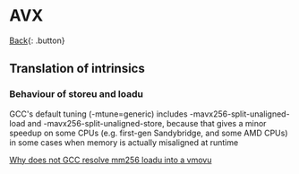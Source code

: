 # AVX

[Back](./c-compiler.md){: .button}

## Translation of intrinsics

### Behaviour of storeu and loadu

GCC's default tuning (-mtune=generic) includes -mavx256-split-unaligned-load and -mavx256-split-unaligned-store, because that gives a minor speedup on some CPUs (e.g. first-gen Sandybridge, and some AMD CPUs) in some cases when memory is actually misaligned at runtime

[Why does not GCC resolve mm256 loadu into a vmovu](https://stackoverflow.com/questions/52626726/why-doesnt-gcc-resolve-mm256-loadu-pd-as-single-vmovupd?noredirect=1)
